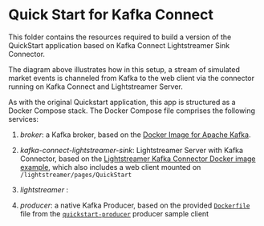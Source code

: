# Quick Start for Kafka Connect

This folder contains the resources required to build a version of the QuickStart application based on Kafka Connect Lightstreamer Sink Connector.

The diagram above illustrates how in this setup, a stream of simulated market events is channeled from Kafka to the web client via the connector running on Kafka Connect and Lightstreamer Server.

As with the original Quickstart application, this app is structured as a Docker Compose stack. The Docker Compose file comprises the following services:


1. _broker_: a Kafka broker, based on the [Docker Image for Apache Kafka](https://kafka.apache.org/documentation/#docker). 

2. _kafka-connect-lightstreamer-sink_: Lightstreamer Server with Kafka Connector, based on the [Lightstreamer Kafka Connector Docker image example](examples/docker/), which also includes a web client mounted on `/lightstreamer/pages/QuickStart`

3. _lightstreamer_ :

3. _producer_: a native Kafka Producer, based on the provided [`Dockerfile`](examples/quickstart-producer/Dockerfile) file from the [`quickstart-producer`](examples/quickstart-producer/) producer sample client
